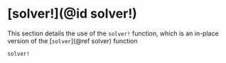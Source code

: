 # [solver!](@id solver!)
This section details the use of the `solver!` function, which is an
in-place version of the [`solver`](@ref solver) function

```@docs
solver!
```